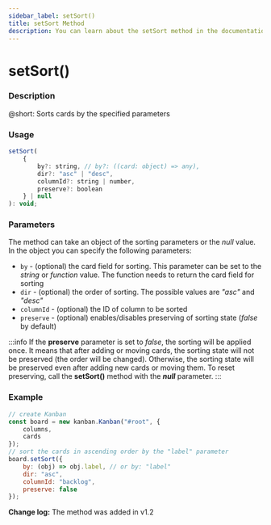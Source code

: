 ```yaml
---
sidebar_label: setSort()
title: setSort Method
description: You can learn about the setSort method in the documentation of the DHTMLX JavaScript Kanban library. Browse developer guides and API reference, try out code examples and live demos, and download a free 30-day evaluation version of DHTMLX Kanban.
---
```


# setSort()

### Description

@short: Sorts cards by the specified parameters

### Usage

~~~jsx {}
setSort(
    {
        by?: string, // by?: ((card: object) => any),
        dir?: "asc" | "desc",
        columnId?: string | number,
        preserve?: boolean
    } | null
): void;
~~~

### Parameters

The method can take an object of the sorting parameters or the *null* value. In the object you can specify the following parameters:

- `by` - (optional) the card field for sorting. This parameter can be set to the *string* or *function* value. The function needs to return the card field for sorting
- `dir` - (optional) the order of sorting. The possible values are *"asc"* and *"desc"*
- `columnId` - (optional) the ID of column to be sorted
- `preserve` - (optional) enables/disables preserving of sorting state (*false* by default)

:::info
If the **preserve** parameter is set to *false*, the sorting will be applied once. It means that after adding or moving cards, the sorting state will not be preserved (the order will be changed). Otherwise, the sorting state will be preserved even after adding new cards or moving them. To reset preserving, call the **setSort()** method with the ***null*** parameter.
:::

### Example

~~~jsx {7-12}
// create Kanban
const board = new kanban.Kanban("#root", {
    columns,
    cards
});
// sort the cards in ascending order by the "label" parameter
board.setSort({ 
    by: (obj) => obj.label, // or by: "label"
    dir: "asc",
    columnId: "backlog",
    preserve: false
});
~~~

**Change log:** The method was added in v1.2
